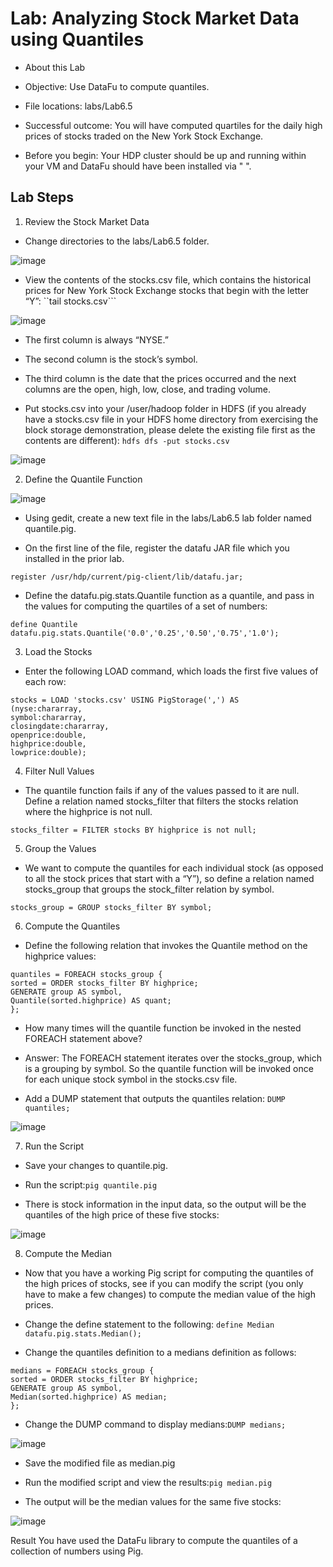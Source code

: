 # Lab: Analyzing Stock Market Data using Quantiles
* About this Lab
* Objective: Use DataFu to compute quantiles.
* File locations: labs/Lab6.5
* Successful outcome: You will have computed quartiles for the daily high prices of stocks traded on the New York Stock Exchange.

* Before you begin: Your HDP cluster should be up and running within your VM
and DataFu should have been installed via " ".

## Lab Steps
1. Review the Stock Market Data

* Change directories to the labs/Lab6.5 folder.

![image](https://user-images.githubusercontent.com/63589909/88456977-5edf4080-cea0-11ea-8726-f4ec83bc65c4.png)

* View the contents of the stocks.csv file, which contains the historical prices for
New York Stock Exchange stocks that begin with the letter “Y”:
``tail stocks.csv```

![image](https://user-images.githubusercontent.com/63589909/88456985-728aa700-cea0-11ea-9d8a-1392d423670c.png)

* The first column is always “NYSE.” 
* The second column is the stock’s symbol. 
* The third column is the date that the prices occurred and the next columns are the open, high, low, close, and trading volume.

* Put stocks.csv into your /user/hadoop folder in HDFS (if you already have a
stocks.csv file in your HDFS home directory from exercising the block storage
demonstration, please delete the existing file first as the contents are different):
```hdfs dfs -put stocks.csv```

![image](https://user-images.githubusercontent.com/63589909/88456992-859d7700-cea0-11ea-95a8-6e8b0e841d4d.png)

2. Define the Quantile Function

![image](https://user-images.githubusercontent.com/63589909/88457029-cf865d00-cea0-11ea-9132-b0029dda540f.png)

* Using gedit, create a new text file in the labs/Lab6.5 lab folder
named quantile.pig.

* On the first line of the file, register the datafu JAR file which you installed in the
prior lab.

```register /usr/hdp/current/pig-client/lib/datafu.jar;```

* Define the datafu.pig.stats.Quantile function as a quantile, and pass in the
values for computing the quartiles of a set of numbers:
```
define Quantile datafu.pig.stats.Quantile('0.0','0.25','0.50','0.75','1.0');
```

3. Load the Stocks

* Enter the following LOAD command, which loads the first five values of each row:
```
stocks = LOAD 'stocks.csv' USING PigStorage(',') AS
(nyse:chararray,
symbol:chararray,
closingdate:chararray,
openprice:double,
highprice:double,
lowprice:double);
```

4. Filter Null Values

* The quantile function fails if any of the values passed to it are null. Define a
relation named stocks_filter that filters the stocks relation where the
highprice is not null.
```
stocks_filter = FILTER stocks BY highprice is not null;
```

5. Group the Values
* We want to compute the quantiles for each individual stock (as opposed to all
the stock prices that start with a “Y”), so define a relation named stocks_group
that groups the stock_filter relation by symbol.
```
stocks_group = GROUP stocks_filter BY symbol;
```

6. Compute the Quantiles

* Define the following relation that invokes the Quantile method on the
highprice values:
```
quantiles = FOREACH stocks_group {
sorted = ORDER stocks_filter BY highprice;
GENERATE group AS symbol,
Quantile(sorted.highprice) AS quant;
};
```

* How many times will the quantile function be invoked in the nested FOREACH
statement above?
* Answer: The FOREACH statement iterates over the stocks_group, which is a
grouping by symbol. So the quantile function will be invoked once for each
unique stock symbol in the stocks.csv file.

* Add a DUMP statement that outputs the quantiles relation: ```DUMP quantiles;```

![image](https://user-images.githubusercontent.com/63589909/88457038-de6d0f80-cea0-11ea-87ea-eac341cad53f.png)

7. Run the Script

* Save your changes to quantile.pig.

* Run the script:```pig quantile.pig```

* There is stock information in the input data, so the output will be the quantiles
of the high price of these five stocks:

![image](https://user-images.githubusercontent.com/63589909/88457056-00ff2880-cea1-11ea-9edf-636783a2c653.png)

8. Compute the Median
* Now that you have a working Pig script for computing the quantiles of the high
prices of stocks, see if you can modify the script (you only have to make a few
changes) to compute the median value of the high prices.

*  Change the define statement to the following:
```define Median datafu.pig.stats.Median();```

* Change the quantiles definition to a medians definition as follows:
```
medians = FOREACH stocks_group {
sorted = ORDER stocks_filter BY highprice;
GENERATE group AS symbol,
Median(sorted.highprice) AS median;
};
```

* Change the DUMP command to display medians:```DUMP medians;```

![image](https://user-images.githubusercontent.com/63589909/88457076-1ecc8d80-cea1-11ea-9c77-6e3104a4d703.png)

* Save the modified file as median.pig

* Run the modified script and view the results:```pig median.pig```

* The output will be the median values for the same five stocks:

![image](https://user-images.githubusercontent.com/63589909/88457083-3146c700-cea1-11ea-9773-88ab2678fb0c.png)

Result
You have used the DataFu library to compute the quantiles of a collection of numbers using Pig.

